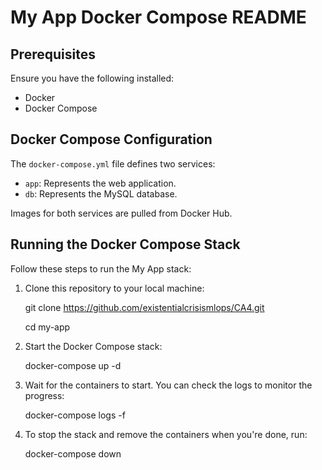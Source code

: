 # My App Docker Compose README

## Prerequisites
Ensure you have the following installed:
- Docker
- Docker Compose

## Docker Compose Configuration
The `docker-compose.yml` file defines two services:
- `app`: Represents the web application.
- `db`: Represents the MySQL database.

Images for both services are pulled from Docker Hub.

## Running the Docker Compose Stack

Follow these steps to run the My App stack:

1. Clone this repository to your local machine:
   
   git clone https://github.com/existentialcrisismlops/CA4.git


   cd my-app

3. Start the Docker Compose stack:
   
   docker-compose up -d

5. Wait for the containers to start. You can check the logs to monitor the progress:
   
   docker-compose logs -f

7. To stop the stack and remove the containers when you're done, run:
   
   docker-compose down
